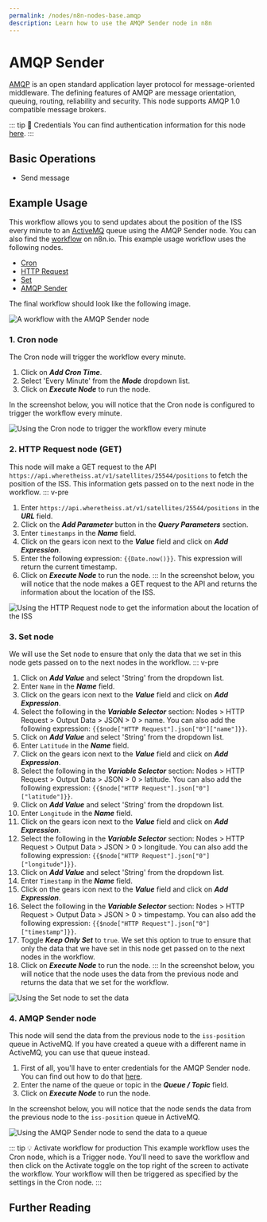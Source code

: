 ```yaml
---
permalink: /nodes/n8n-nodes-base.amqp
description: Learn how to use the AMQP Sender node in n8n
---
```


# AMQP Sender

[AMQP](https://www.amqp.org/) is an open standard application layer protocol for message-oriented middleware. The defining features of AMQP are message orientation, queuing, routing, reliability and security. This node supports AMQP 1.0 compatible message brokers.

::: tip 🔑 Credentials
You can find authentication information for this node [here](../../../credentials/AMQP/README.md).
:::

## Basic Operations

<Resource node="n8n-nodes-base.amqp" />

- Send message


## Example Usage

This workflow allows you to send updates about the position of the ISS every minute to an [ActiveMQ](https://activemq.apache.org/) queue using the AMQP Sender node. You can also find the [workflow](https://n8n.io/workflows/762) on n8n.io. This example usage workflow uses the following nodes.
- [Cron](../../core-nodes/Cron/README.md)
- [HTTP Request](../../core-nodes/HTTPRequest/README.md)
- [Set](../../core-nodes/Set/README.md)
- [AMQP Sender]()

The final workflow should look like the following image.

![A workflow with the AMQP Sender node](./workflow.png)

### 1. Cron node

The Cron node will trigger the workflow every minute.

1. Click on ***Add Cron Time***.
2. Select 'Every Minute' from the ***Mode*** dropdown list.
3. Click on ***Execute Node*** to run the node.

In the screenshot below, you will notice that the Cron node is configured to trigger the workflow every minute.

![Using the Cron node to trigger the workflow every minute](./Cron_node.png)

### 2. HTTP Request node (GET)

This node will make a GET request to the API `https://api.wheretheiss.at/v1/satellites/25544/positions` to fetch the position of the ISS. This information gets passed on to the next node in the workflow.
::: v-pre
1. Enter `https://api.wheretheiss.at/v1/satellites/25544/positions` in the ***URL*** field.
2. Click on the ***Add Parameter*** button in the ***Query Parameters*** section.
3. Enter `timestamps` in the ***Name*** field.
4. Click on the gears icon next to the ***Value*** field and click on ***Add Expression***.
5. Enter the following expression: `{{Date.now()}}`. This expression will return the current timestamp.
6. Click on ***Execute Node*** to run the node.
:::
In the screenshot below, you will notice that the node makes a GET request to the API and returns the information about the location of the ISS.

![Using the HTTP Request node to get the information about the location of the ISS](./HTTPRequest_node.png)

### 3. Set node

We will use the Set node to ensure that only the data that we set in this node gets passed on to the next nodes in the workflow.
::: v-pre
1. Click on ***Add Value*** and select 'String' from the dropdown list.
2. Enter `Name` in the ***Name*** field.
3. Click on the gears icon next to the ***Value*** field and click on ***Add Expression***.
4. Select the following in the ***Variable Selector*** section: Nodes > HTTP Request > Output Data > JSON > 0 > name. You can also add the following expression: `{{$node["HTTP Request"].json["0"]["name"]}}`.
5. Click on ***Add Value*** and select 'String' from the dropdown list.
6. Enter `Latitude` in the ***Name*** field.
7. Click on the gears icon next to the ***Value*** field and click on ***Add Expression***.
8. Select the following in the ***Variable Selector*** section: Nodes > HTTP Request > Output Data > JSON > 0 > latitude. You can also add the following expression: `{{$node["HTTP Request"].json["0"]["latitude"]}}`.
9. Click on ***Add Value*** and select 'String' from the dropdown list.
10. Enter `Longitude` in the ***Name*** field.
11. Click on the gears icon next to the ***Value*** field and click on ***Add Expression***.
12. Select the following in the ***Variable Selector*** section: Nodes > HTTP Request > Output Data > JSON > 0 > longitude. You can also add the following expression: `{{$node["HTTP Request"].json["0"]["longitude"]}}`.
13. Click on ***Add Value*** and select 'String' from the dropdown list.
14. Enter `Timestamp` in the ***Name*** field.
15. Click on the gears icon next to the ***Value*** field and click on ***Add Expression***.
16. Select the following in the ***Variable Selector*** section: Nodes > HTTP Request > Output Data > JSON > 0 > timpestamp. You can also add the following expression: `{{$node["HTTP Request"].json["0"]["timestamp"]}}`.
17. Toggle ***Keep Only Set*** to `true`. We set this option to true to ensure that only the data that we have set in this node get passed on to the next nodes in the workflow.
18. Click on ***Execute Node*** to run the node.
:::
In the screenshot below, you will notice that the node uses the data from the previous node and returns the data that we set for the workflow.

![Using the Set node to set the data](./Set_node.png)

### 4. AMQP Sender node

This node will send the data from the previous node to the `iss-position` queue in ActiveMQ. If you have created a queue with a different name in ActiveMQ, you can use that queue instead.

1. First of all, you'll have to enter credentials for the AMQP Sender node. You can find out how to do that [here](../../../credentials/AMQP/README.md).
2. Enter the name of the queue or topic in the ***Queue / Topic*** field.
3. Click on ***Execute Node*** to run the node.

In the screenshot below, you will notice that the node sends the data from the previous node to the `iss-position` queue in ActiveMQ.

![Using the AMQP Sender node to send the data to a queue](./AMQPSender_node.png)

::: tip 💡 Activate workflow for production
This example workflow uses the Cron node, which is a Trigger node. You'll need to save the workflow and then click on the Activate toggle on the top right of the screen to activate the workflow. Your workflow will then be triggered as specified by the settings in the Cron node.
:::



## Further Reading

<FurtherReadingBlog node="AMQP Sender" />